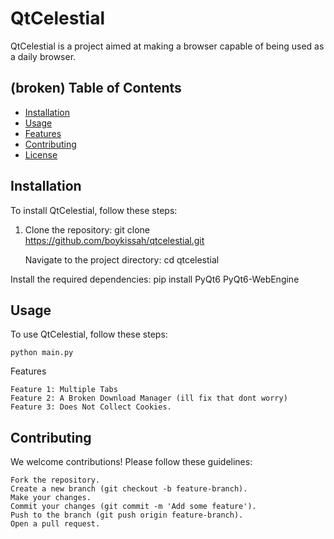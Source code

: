 # QtCelestial

QtCelestial is a project aimed at making a browser capable of being used as a daily browser.

##  (broken) Table of Contents

- [Installation](#installation)
- [Usage](#usage)
- [Features](#features)
- [Contributing](#contributing)
- [License](#license)

## Installation

To install QtCelestial, follow these steps:

1. Clone the repository:
   git clone https://github.com/boykissah/qtcelestial.git

    Navigate to the project directory:
    cd qtcelestial

Install the required dependencies:
  pip install PyQt6 PyQt6-WebEngine
## Usage

To use QtCelestial, follow these steps:

    python main.py
Features

    Feature 1: Multiple Tabs
    Feature 2: A Broken Download Manager (ill fix that dont worry)
    Feature 3: Does Not Collect Cookies.

## Contributing

We welcome contributions! Please follow these guidelines:

    Fork the repository.
    Create a new branch (git checkout -b feature-branch).
    Make your changes.
    Commit your changes (git commit -m 'Add some feature').
    Push to the branch (git push origin feature-branch).
    Open a pull request.
